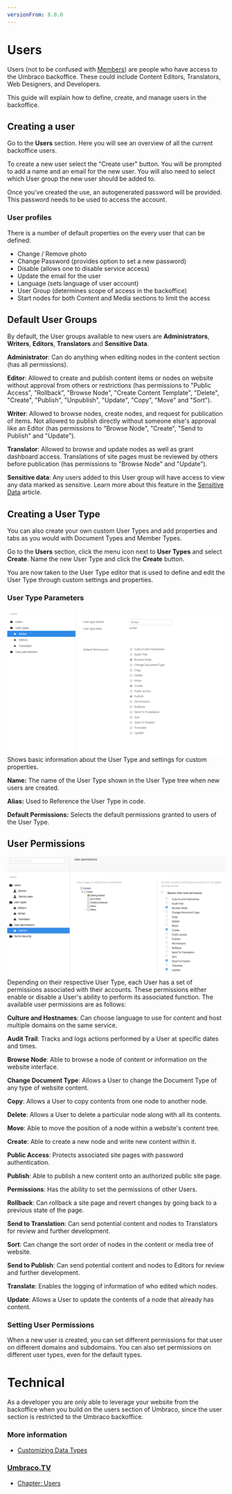 ```yaml
---
versionFrom: 8.0.0
---
```


# Users

Users (not to be confused with [Members](../Members)) are people who have access to the Umbraco backoffice. These could include Content Editors, Translators, Web Designers, and Developers.

This guide will explain how to define, create, and manage users in the backoffice.

## Creating a user

Go to the **Users** section. Here you will see an overview of all the current backoffice users.

To create a new user select the "Create user" button. You will be prompted to add a name and an email for the new user. You will also need to select which User group the new user should be added to.

Once you've created the use, an autogenerated password will be provided. This password needs to be used to access the account.

### User profiles

There is a number of default properties on the every user that can be defined:

- Change / Remove photo
- Change Password (provides option to set a new password)
- Disable (allows one to disable service access)
- Update the email for the user
- Language (sets language of user account)
- User Group (determines scope of access in the backoffice)
- Start nodes for both Content and Media sections to limit the access

## Default User Groups

By default, the User groups available to new users are **Administrators**, **Writers**, **Editors**, **Translators** and **Sensitive Data**.

**Administrator**: Can do anything when editing nodes in the content section (has all permissions).

**Editor**: Allowed to create and publish content items or nodes on website without approval from others or restrictions (has permissions to "Public Access", "Rollback", "Browse Node", "Create Content Template", "Delete", "Create", "Publish", "Unpublish", "Update", "Copy", "Move" and "Sort").

**Writer**: Allowed to browse nodes, create nodes, and request for publication of items. Not allowed to publish directly without someone else's approval like an Editor (has permissions to "Browse Node", "Create", "Send to Publish" and "Update").

**Translator**: Allowed to browse and update nodes as well as grant dashboard access. Translations of site pages must be reviewed by others before publication (has permissions to "Browse Node" and "Update").

**Sensitive data**: Any users added to this User group will have access to view any data marked as sensitive. Learn more about this feature in the [Sensitive Data](../../../Reference/Security/Sensitive-Data) article.

## Creating a User Type

You can also create your own custom User Types and add properties and tabs as you would with Document Types and Member Types.

Go to the __Users__ section, click the menu icon next to __User Types__ and select __Create__. Name the new User Type and click the __Create__ button.

You are now taken to the User Type editor that is used to define and edit the User Type through custom settings and properties.

### User Type Parameters

![User Type Info tab](images/User-Type-Info.png)
Shows basic information about the User Type and settings for custom properties.

__Name:__ The name of the User Type shown in the User Type tree when new users are created.

__Alias:__ Used to Reference the User Type in code.

__Default Permissions:__ Selects the default permissions granted to users of the User Type.

## User Permissions

![User Permission settings](images/User-Permissions.png)
Depending on their respective User Type, each User has a set of permissions associated with their accounts. These permissions either enable or disable a User's ability to perform its associated function. The available user permissions are as follows:

__Culture and Hostnames__: Can choose language to use for content and host multiple domains on the same service.

__Audit Trail__: Tracks and logs actions performed by a User at specific dates and times.

__Browse Node__: Able to browse a node of content or information on the website interface.

__Change Document Type__: Allows a User to change the Document Type of any type of website content.

__Copy__: Allows a User to copy contents from one node to another node.

__Delete__: Allows a User to delete a particular node along with all its contents.

__Move__: Able to move the position of a node within a website's content tree.

__Create__: Able to create a new node and write new content within it.

__Public Access__: Protects associated site pages with password authentication.

__Publish__: Able to publish a new content onto an authorized public site page.

__Permissions__: Has the ability to set the permissions of other Users.

__Rollback__: Can rollback a site page and revert changes by going back to a previous state of the page.

__Send to Translation__: Can send potential content and nodes to Translators for review and further development.

__Sort__: Can change the sort order of nodes in the content or media tree of website.

__Send to Publish__: Can send potential content and nodes to Editors for review and further development.

__Translate__: Enables the logging of information of who edited which nodes.

__Update__: Allows a User to update the contents of a node that already has content.

### Setting User Permissions

When a new user is created, you can set different permissions for that user on different domains and subdomains. You can also set permissions on different user types, even for the default types.

# Technical

As a developer you are only able to leverage your website from the backoffice when you build on the users section of Umbraco, since the user section is restricted to the Umbraco backoffice.

### More information

- [Customizing Data Types](../Data-Types/)

### [Umbraco.TV](https://umbraco.tv)

- [Chapter: Users](https://umbraco.tv/videos/umbraco-v7/content-editor/administrative-content/users/what-is-a-user/)
